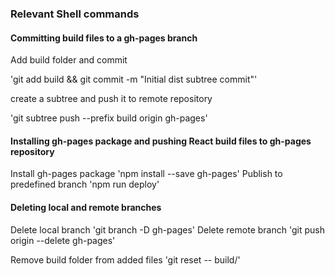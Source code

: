 ### Relevant Shell commands

#### Committing build files to a gh-pages branch
Add build folder and commit

'git add build && git commit -m "Initial dist subtree commit"'

create a subtree and push it to remote repository

'git subtree push --prefix build origin gh-pages'


#### Installing gh-pages package and pushing React build files to gh-pages repository
Install gh-pages package 'npm install --save gh-pages'
Publish to predefined branch 'npm run deploy'

#### Deleting local and remote branches
Delete local branch 'git branch -D gh-pages'
Delete remote branch 'git push origin --delete gh-pages'

Remove build folder from added files 'git reset -- build/'
